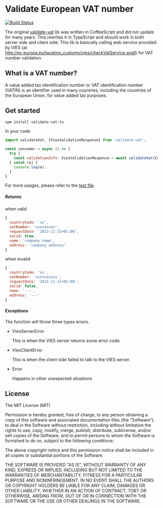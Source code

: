 # Validate European VAT number

[![Build Status](https://travis-ci.com/viruschidai/validate-vat-ts.svg?branch=master)](https://travis-ci.com/viruschidai/validate-vat-ts)

The original [validate-vat](https://github.com/viruschidai/validate-vat) lib was written in CoffeeScript and did not update for many years. This rewrites it in TypeScript and should work in both server side and client side. This lib is basically calling web service provided by VIES (at http://ec.europa.eu/taxation_customs/vies/checkVatService.wsdl) for VAT number validation. 

## What is a VAT number?
A value added tax identification number or VAT identification number (VATIN) is an identifier used in many countries, including the countries of the European Union, for value added tax purposes.

## Get started
```bash
npm install validate-vat-ts
```
In your code
```javascript
import validateVat, {ViesValidationResponse} from 'validate-vat';

const consumer = async () => {
  try {
    const validationInfo: ViesValidationResponse = await validateVat(CountryCodes.Germany, "12323");
  } catch (e) {
    console.log(e);
  }
}
```
For more usages, please refer to the [test file](./src/index.spec.ts).

##### Returns
when valid
```javascript
{
  countryCode: 'xx',
  vatNumber: 'xxxxxxxxx',
  requestDate: '2013-11-22+01:00',
  valid: true,
  name: 'company name',
  address: 'company address'
}
```
when invalid
```javascript
{
  countryCode: 'xx',
  vatNumber: 'xxxxxxxxxx',
  requestDate: '2013-11-22+01:00',
  valid: false,
  name: '---',
  address: '---'
}
```

#### Exceptions

The function will throw three types errors.

- ViesServerError
   
  This is when the VIES server returns some error code.

- ViesClientError 

  This is when the client side failed to talk to the VIES server.

- Error
  
  Happens in other unexpected situations


## License
The MIT License (MIT)

Permission is hereby granted, free of charge, to any person obtaining a copy
of this software and associated documentation files (the "Software"), to deal
in the Software without restriction, including without limitation the rights
to use, copy, modify, merge, publish, distribute, sublicense, and/or sell
copies of the Software, and to permit persons to whom the Software is
furnished to do so, subject to the following conditions:

The above copyright notice and this permission notice shall be included in
all copies or substantial portions of the Software.

THE SOFTWARE IS PROVIDED "AS IS", WITHOUT WARRANTY OF ANY KIND, EXPRESS OR
IMPLIED, INCLUDING BUT NOT LIMITED TO THE WARRANTIES OF MERCHANTABILITY,
FITNESS FOR A PARTICULAR PURPOSE AND NONINFRINGEMENT. IN NO EVENT SHALL THE
AUTHORS OR COPYRIGHT HOLDERS BE LIABLE FOR ANY CLAIM, DAMAGES OR OTHER
LIABILITY, WHETHER IN AN ACTION OF CONTRACT, TORT OR OTHERWISE, ARISING FROM,
OUT OF OR IN CONNECTION WITH THE SOFTWARE OR THE USE OR OTHER DEALINGS IN
THE SOFTWARE.
